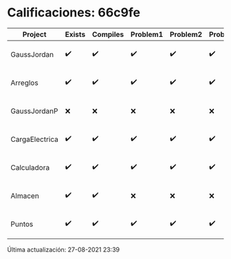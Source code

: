 # Calificaciones: 66c9fe
|Project|Exists|Compiles|Problem1|Problem2|Problem3|Extra|Grade|CommitHash|CommitDate|CheckDate|DueDate|Comments|
|-|-|-|-|-|-|-|-|-|-|-|-|-|
|GaussJordan|✔️|✔️|✔️|✔️|✔️|✔️|10.0|602077027dca4c2cee30ea97b8d9fdfe78be8660|29-10-2020 20:39:14|29-10-2020 21:37:48|29-10-2020 21:00:00|///|
|Arreglos|✔️|✔️|✔️|✔️|✔️|✔️|10.0|b95beff221239287bae0aa14e2721fd135ad4f2b|22-10-2020 17:05:08|27-10-2020 22:27:26|22-10-2020 21:00:00|///|
|GaussJordanP|❌|❌|❌|❌|❌|❌|5.0|NA|NA|27-08-2021 23:39:44|14-01-2021 21:00:00|No se encontró el archivo en PracticasComputacionI/GaussJordanP/GaussJordanP.py|
|CargaElectrica|✔️|✔️|✔️|✔️|✔️|✔️|10.0|b091c90fee137f2571a101c378b99e9f345c7ad1|19-11-2020 20:46:41|19-11-2020 21:07:08|19-11-2020 21:00:00|///|
|Calculadora|✔️|✔️|✔️|✔️|✔️|✔️|10.0|2dce5efcacb9e273148d66bd3c8fab4d8c9d80e7|12-10-2020 17:31:53|15-10-2020 21:24:36|15-10-2020 21:00:00|nan|
|Almacen|✔️|✔️|❌|❌|❌|❌|5.0|58d29c2735079d813358ea597f522b907e827262|10-12-2020 14:20:00|10-12-2020 21:06:12|04-12-2020 21:00:00|No genera correctamente el inventario/No genera correctamente el inventario/No genera correctamente el inventario/No genera correctamente el inventario vacío|
|Puntos|✔️|✔️|✔️|✔️|✔️|✔️|10.0|eafc37bba055d939c50d7b63023039b546f40b1c|05-11-2020 22:22:11|06-11-2020 21:01:16|05-11-2020 21:00:00|///|

Última actualización: 27-08-2021 23:39